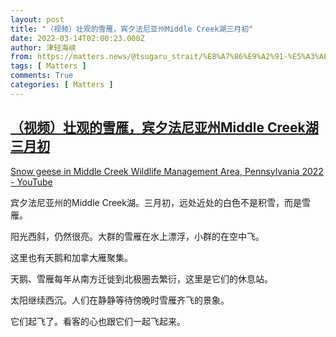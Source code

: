 ```yaml
---
layout: post
title: "（视频）壮观的雪雁，宾夕法尼亚州Middle Creek湖三月初"
date: 2022-03-14T02:00:23.000Z
author: 津轻海峡
from: https://matters.news/@tsugaru_strait/%E8%A7%86%E9%A2%91-%E5%A3%AE%E8%A7%82%E7%9A%84%E9%9B%AA%E9%9B%81-%E5%AE%BE%E5%A4%95%E6%B3%95%E5%B0%BC%E4%BA%9A%E5%B7%9Emiddle-creek%E6%B9%96%E4%B8%89%E6%9C%88%E5%88%9D-bafyreihauutlcqnfqzf2xfg3zvdavzv6jf6akwyp3gyww56fittkrddj3y
tags: [ Matters ]
comments: True
categories: [ Matters ]
---
```

<!--1647223223000-->
[（视频）壮观的雪雁，宾夕法尼亚州Middle Creek湖三月初](https://matters.news/@tsugaru_strait/%E8%A7%86%E9%A2%91-%E5%A3%AE%E8%A7%82%E7%9A%84%E9%9B%AA%E9%9B%81-%E5%AE%BE%E5%A4%95%E6%B3%95%E5%B0%BC%E4%BA%9A%E5%B7%9Emiddle-creek%E6%B9%96%E4%B8%89%E6%9C%88%E5%88%9D-bafyreihauutlcqnfqzf2xfg3zvdavzv6jf6akwyp3gyww56fittkrddj3y)
------

<div>
<p><a href="https://www.youtube.com/watch?v=YjzrMAXug8U" rel="noopener noreferrer" target="_blank">Snow geese in Middle Creek Wildlife Management Area, Pennsylvania 2022 - YouTube</a></p><p>宾夕法尼亚州的Middle Creek湖。三月初，远处近处的白色不是积雪，而是雪雁。</p><p>阳光西斜，仍然很亮。大群的雪雁在水上漂浮，小群的在空中飞。</p><p>这里也有天鹅和加拿大雁聚集。</p><p>天鹅、雪雁每年从南方迁徙到北极圈去繁衍，这里是它们的休息站。</p><p>太阳继续西沉。人们在静静等待傍晚时雪雁齐飞的景象。</p><p>它们起飞了。看客的心也跟它们一起飞起来。</p><p><br></p>
</div>
